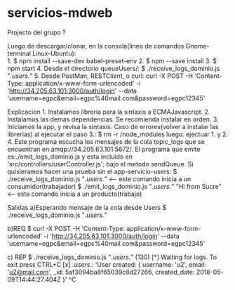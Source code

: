 # servicios-mdweb
Projecto del grupo ? 

Luego de descargar/clonar, en la consola(linea de comandos Gnome-terminal Linux-Ubuntu):  
	1. $ npm install --save-dev babel-preset-env
	2. $ npm --save install 
	3. $ npm start
	4. Desde el directorio queueUsers/: 
		$ ./receive_logs_dominio.js "*.users.*"
	5. Desde PostMan, RESTClient, o curl:
		curl -X POST -H 'Content-Type: application/x-www-form-urlencoded' -i 'http://34.205.63.101:3000/auth/login' --data 'username=egpc&email=egpc%40mail.com&password=egpc12345'


Explicacion
	1. Instalamos libreria para la sintaxis a ECMAJavascript.
	2. Instalamos las demas dependencias. 
	 	Se recomienda instalar en orden.
	3. Iniciamos la app, y revisa la sintaxis.
			Caso de errores(volver a instalar las librerias) al ejecutar el paso 3.: 
			$ rm -r /node_modules 
			luego: ejectuar 1. y 2.
	4. Este programa escucha los mensajes de la cola topic_logs que se encuentran en amqp://34.205.63.101:5672/.
			El programa que emite es:./emit_logs_dominio.js y esta incluido en 'src/controllers/userController.js'; bajo el metodo sendQueue.
      Si quisieramos hacer una prueba sin el app-servicio-users:
			$ ./receive_logs_dominio.js "*.users.*"    <-- este comando inicia a un consumidor(trabajador)
      $ ./emit_logs_dominio.js "*.users.*" "Hi from Sucre" <-- este comando inicia a un producto(trabajo)
	
Salidas
a)Esperando mensaje de la cola desde Users
$ ./receive_logs_dominio.js "*.users.*"

b)REQ
$ curl -X POST -H 'Content-Type: application/x-www-form-urlencoded' -i 'http://34.205.63.101:3000/auth/login' --data 'username=egpc&email=egpc%40mail.com&password=egpc12345'

c) REP 
$ ./receive_logs_dominio.js "*.users.*"                       (130)
 [*] Waiting for logs. To exit press CTRL+C
 [x] *.users.*: 'User created:  { username: 'u2',
  email: 'u2@mail.com',
  _id: 5af3094ba8f65039c8d27266,
  created_date: 2018-05-09T14:44:27.404Z }'
^C
		
